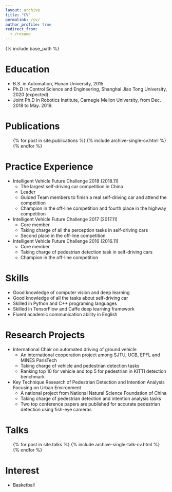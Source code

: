 ```yaml
---
layout: archive
title: "CV"
permalink: /cv/
author_profile: true
redirect_from:
  - /resume
---
```


{% include base_path %}

Education
======
* B.S. in Automation, Hunan University, 2015
* Ph.D in Control Science and Engineering, Shanghai Jiao Tong University, 2020 (expected)
* Joint Ph.D in Robotics Institute, Carnegie Mellon University, from Dec. 2018 to May. 2019. 

Publications
======
  <ul>{% for post in site.publications %}
    {% include archive-single-cv.html %}
  {% endfor %}</ul>
  
  
Practice Experience
======
* Intelligent Vehicle Future Challenge 2018 (2018.11)
  * The largest self-driving car competition in China
  * Leader
  * Guided Team members to finish a real self-driving car and attend the competition
  * Champion in the off-line competition and fourth place in the highway competition
* Intelligent Vehicle Future Challenge 2017 (2017.11)
  * Core member
  * Taking charge of all the perception tasks in self-driving cars
  * Second place in the off-line competition
* Intelligent Vehicle Future Challenge 2016 (2016.11)
  * Core member
  * Taking charge of pedestrian detection task in self-driving cars
  * Champion in the off-line competition

  
Skills
======
* Good knowledge of computer vision and deep learning
* Good knowledge of all the tasks about self-driving car
* Skilled in Python and C++ programing languages
* Skilled in TensorFlow and Caffe deep learning framework
* Fluent academic communication ability in English
  
Research Projects
======
* International Chair on automated driving of ground vehicle
  * An international cooperation project among SJTU, UCB, EPFL and MINES ParisTech
  * Taking charge of vehicle and pedestrian detection tasks
  * Ranking top 10 for vehicle and top 5 for pedestrian in KITTI detection benchmark
* Key Technique Research of Pedestrian Detection and Intention Analysis Focusing on Urban Environment
  * A national project from National Natural Science Foundation of China
  * Taking charge of pedestrian detection and intention analysis tasks
  * Two top conference papers are published for accurate pedestrian detection using fish-eye cameras
  
Talks
======
  <ul>{% for post in site.talks %}
    {% include archive-single-talk-cv.html %}
  {% endfor %}</ul>
  
Interest
======
* Basketball


